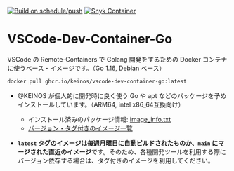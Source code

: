 [![Build on schedule/push](https://github.com/KEINOS/VSCode-Dev-Container-Go/actions/workflows/build_weekly.yml/badge.svg)](https://github.com/KEINOS/VSCode-Dev-Container-Go/actions/workflows/build_weekly.yml)
[![Snyk Container](https://github.com/KEINOS/VSCode-Dev-Container-Go/actions/workflows/snyk-container-analysis.yml/badge.svg)](https://github.com/KEINOS/VSCode-Dev-Container-Go/actions/workflows/snyk-container-analysis.yml)

# VSCode-Dev-Container-Go

VSCode の Remote-Containers で Golang 開発をするための Docker コンテナに使うベース・イメージです。（Go 1.16, Debian ベース）

```bash
docker pull ghcr.io/keinos/vscode-dev-container-go:latest
```

- @KEINOS が個人的に開発時に良く使う Go や apt などのパッケージを予めインストールしています。（ARM64, intel x86_64互換向け）
  - インストール済みのパッケージ情報: [image_info.txt](image_info.txt)
  - [バージョン・タグ付きのイメージ一覧](https://github.com/KEINOS/VSCode-Dev-Container-Go/pkgs/container/vscode-dev-container-go)

- **`latest` タグのイメージは毎週月曜日に自動ビルドされたものか、`main` にマージされた直近のイメージ**です。そのため、各種開発ツールを利用する際にバージョン依存する場合は、タグ付きのイメージを利用してください。
